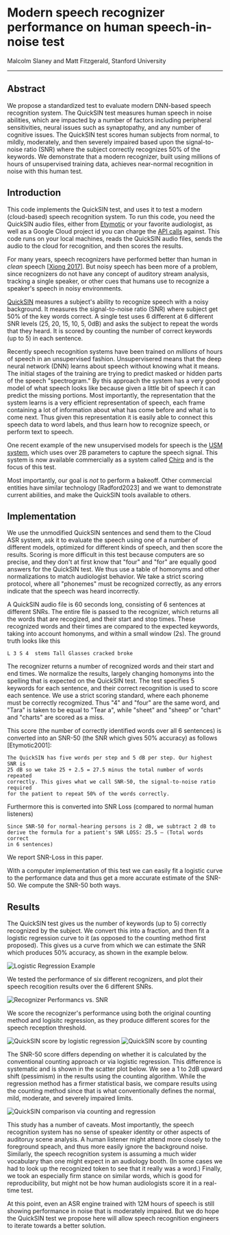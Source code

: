 # Modern speech recognizer performance on human speech-in-noise test
Malcolm Slaney and Matt Fitzgerald,
Stanford University

---

## Abstract
We propose a standardized test 
to evaluate modern DNN-based speech recognition system. 
The QuickSIN test measures human speech in noise abilities, which are impacted by
a number of factors including peripheral sensitivities, neural issues such 
as synaptopathy, and any number of cognitive issues. The QuickSIN test scores
human subjects from normal, to mildly, moderately, 
and then severely impaired based upon 
the signal-to-noise ratio (SNR) where the subject correctly recognizes 50% 
of the keywords.
We demonstrate that a modern recognizer, built using millions of hours of 
unsupervised training data, achieves near-normal recognition in noise
with this human test.

## Introduction

This code implements the QuickSIN test, and uses it to test a modern
(cloud-based) speech recognition system.  To run this code, you need
the QuickSIN audio files, either from 
[Etymotic](https://www.etymotic.com/product/quicksin/)
or your favorite audiologist, as well as a Google Cloud project id you can
charge the 
[API calls](https://cloud.google.com/speech-to-text/v2/docs/sync-recognize)
against. This code runs on your local machines, reads the QuickSIN
audio files, sends the audio to the cloud for recognition, and then scores
the results.

For many years, speech recognizers have performed better than human in 
*clean* speech 
[[Xiong 2017](https://ieeexplore.ieee.org/abstract/document/8461870)].
But noisy speech has been more of a problem, since recognizers
do not have any concept of auditory stream analysis, tracking a single speaker,
or other cues that humans use to recognize a speaker's speech
in noisy environments.

[QuickSIN](https://pubmed.ncbi.nlm.nih.gov/15532670/) measures a subject's 
ability to recognize speech with a noisy background.  It measures the 
signal-to-noise ratio (SNR) where subject get 50% of the key words correct.
A single test uses 6 different at 6 different SNR levels
(25, 20, 15, 10, 5, 0dB) and asks the subject to repeat the words that they 
heard. It is scored by counting the number of correct keywords (up to 5)
in each sentence.

Recently speech recognition systems have been trained on *millions* of hours
of speech in an unsupervised fashion.  Unsupervisered means that the deep
neural network (DNN) learns about speech without knowing what it means.  The
initial stages of the training are trying to predict masked or hidden parts of
the speech "spectrogram."  By this approach the system has a very good model
of what speech looks like because given a little bit of speech
it can predict the missing portions.
Most importantly, the representation that the system learns is a very efficient
representation of speech, each frame containing a lot of information about 
what has come before and what is to come next. 
Thus given this representation it is easily able to connect this speech 
data to word labels, and thus learn how to recognize speech, or perform
text to speech. 

One recent example of the new unsupervised models for speech is the 
[USM system](https://arxiv.org/abs/2303.01037), which uses over 2B parameters
to capture the speech signal. 
This system is now available commercially as a system called
[Chirp](https://cloud.google.com/speech-to-text/v2/docs/chirp-model)
and is the focus of this test.  

Most importantly, our goal is *not* to perform a bakeoff.
Other commercial entities have similar 
technology [Radford2023] and we want to demonstrate
current abilities, and make the QuickSIN tools available to others.

## Implementation

We use the unmodified QuickSIN sentences and send them to the Cloud ASR system,
ask it to evaluate the speech using one of a number of different models, 
optimized for different kinds of speech, and then score the results.
Scoring is more difficult in this test because computers are so precise, and
they don't at first know that "four" and "for" are equally good answers for
the QuickSIN test.  We thus use a table of homonyms and other normalizations
to match audiologist behavior. We take a strict scoring protocol, where 
all "phonemes" must be recognized correctly, as any errors indicate that the
speech was heard incorrectly.

A QuickSIN audio file is 60 seconds long, consisting of 6 sentences at different
SNRs.  The entire file is passed to the recognizer, which returns all the words
that are recogized, and their start and stop times.  These recognized words 
and their times are compared to the expected keywords, taking into account 
homonyms, and within a small window (2s).  The ground truth looks like this

```
L 3 S 4  stems Tall Glasses cracked broke
```

The recognizer returns a number of recognized words and their start and end
times. We normalize the results, largely changing homonyms into the spelling
that is expected on the QuickSIN test.  The test specifies 5 keywords for
each sentence, and their correct recognition is used to score each sentence.
We use a strict scoring standard, where each phoneme must be correctly 
recogmized.  Thus "4" and "four" are the same word, and "Tara" is taken to be
equal to "Tear a", 
while "sheet" and "sheep" or "chart" and "charts" are scored as a miss.

This score (the number of correctly identified words over all 6 sentences)
is converted into an SNR-50 (the SNR which gives 50% accuracy)
as follows [Etymotic2001]:
```
The QuickSIN has five words per step and 5 dB per step. Our highest SNR is
25 dB so we take 25 + 2.5 = 27.5 minus the total number of words repeated 
correctly. This gives what we call SNR-50, the signal-to-noise ratio required
for the patient to repeat 50% of the words correctly.
```
Furthermore this is converted into SNR Loss (compared to normal human listeners)
```
Since SNR-50 for normal-hearing persons is 2 dB, we subtract 2 dB to 
derive the formula for a patient's SNR LOSS: 25.5 – (Total words correct 
in 6 sentences)
```
We report SNR-Loss in this paper.

With a computer implementation of this test we can easily fit a logistic 
curve to the performance data and thus get a more accurate estimate of the 
SNR-50.  We compute the SNR-50 both ways.

## Results
The QuickSIN test gives us the number of keywords (up to 5) correctly 
recognized by the subject.  We convert this into a fraction, and then fit
a logistic regression curve to it (as opposed to the counting method 
first proposed).  This gives us a curve from which we can
estimate the SNR which produces 50% accuracy, as shown in the example below.

![Logistic Regression Example](results/logistic_fit.png)

We tested the performance of six different recognizers, and plot their speech
recogition results over the 6 different SNRs.

![Recognizer Performancs vs. SNR](results/all_score_graph.png)

We score the recognizer's performance using both the original counting method
and logisitc regression, as they produce different scores for the 
speech reception threshold.

![QuickSIN score by logistic regression](results/spin_logistic_graph.png)
![QuickSIN score by counting](results/spin_counting_graph.png)

The SNR-50 score differs depending on whether it is calculated by the
conventional counting approach or via logistic regression.
This difference is systematic and is shown in the scatter plot below.
We see a 1 to 2dB upward shift (pessimism) in the results 
using the counting algorithm.
While the regression method has a firmer statistical basis, we compare results
using the counting method since that is what conventionally defines the 
normal, mild, moderate, and severely impaired limits.

![QuickSIN comparison via counting and regression](results/logistic-counting-comparison.png
)

This study has a number of caveats. Most importantly, the speech recognition
system has no sense of speaker identity or other aspects of auditoruy scene
analysis. A human listener might attend more closely to the foreground
speach, and thus more easily ignore the background noise.  
Similarly, the speech recognition system is assuming a much wider vocabulary
than one might expect in an audiology booth.
(In some cases we had to look up the recognized token
to see that it really was a word.) Finally, we took an especially firm stance
on similar words, which is good for reproducibility, but might not be how
human audiologists score it in a real-time test.

At this point, even an ASR engine trained with 12M hours of speech is still
showing performance in noise that is moderately impaired. But we do hope the
QuickSIN test we propose here will allow speech recognition engineers to
iterate towards a better solution.